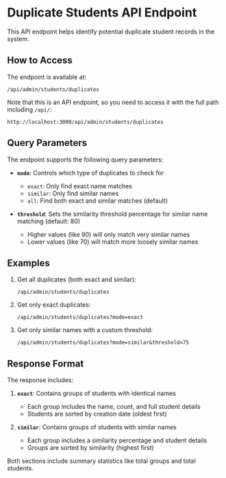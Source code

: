 # Duplicate Students API Endpoint

This API endpoint helps identify potential duplicate student records in the system.

## How to Access

The endpoint is available at:

```
/api/admin/students/duplicates
```

Note that this is an API endpoint, so you need to access it with the full path including `/api/`:

```
http://localhost:3000/api/admin/students/duplicates
```

## Query Parameters

The endpoint supports the following query parameters:

- **`mode`**: Controls which type of duplicates to check for
  - `exact`: Only find exact name matches
  - `similar`: Only find similar names
  - `all`: Find both exact and similar matches (default)

- **`threshold`**: Sets the similarity threshold percentage for similar name matching (default: 80)
  - Higher values (like 90) will only match very similar names
  - Lower values (like 70) will match more loosely similar names

## Examples

1. Get all duplicates (both exact and similar):

   ```
   /api/admin/students/duplicates
   ```

2. Get only exact duplicates:

   ```
   /api/admin/students/duplicates?mode=exact
   ```

3. Get only similar names with a custom threshold:
   ```
   /api/admin/students/duplicates?mode=similar&threshold=75
   ```

## Response Format

The response includes:

1. **`exact`**: Contains groups of students with identical names
   - Each group includes the name, count, and full student details
   - Students are sorted by creation date (oldest first)

2. **`similar`**: Contains groups of students with similar names
   - Each group includes a similarity percentage and student details
   - Groups are sorted by similarity (highest first)

Both sections include summary statistics like total groups and total students.
